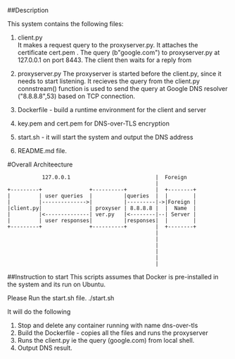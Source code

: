 

##Description

This system contains the following files:


1. client.py  
It makes a request query to the proxyserver.py. It attaches the certificate cert.pem . 
The query (b"google.com") to proxyserver.py at 127.0.0.1 on port  8443. 
The client then waits for a reply from 

2. proxyserver.py 
The proxyserver is started before the client.py, since it needs to start listening. It recieves the query from the client.py
connstream() function is used to send the query at Google DNS resolver ("8.8.8.8",53) based on TCP connection. 

3. Dockerfile - build a runtime environment for the client and server

4. key.pem and cert.pem for DNS-over-TLS encryption

5. start.sh - it will start the system and output the DNS address

6. README.md file.

#Overall Architeecture

               127.0.0.1                           |  Foreign
                                                   |
    +---------+               +----------+         |  +--------+
    |         | user queries  |          |queries  |  |        |
    |         |-------------->|          |---------|->|Foreign |
    |client.py|               | proxyser | 8.8.8.8 |  |  Name  |
    |         |<--------------| ver.py   |<--------|--| Server |
    |         | user responses|          |responses|  |        |
    +---------+               +----------+         |  +--------+
                                                   |
                                                   |
                                                   |
                                                   |
                                                   |
                                                   |

##Instruction to start
This scripts assumes that Docker is pre-installed in the system and its run on Ubuntu.

Please Run the start.sh file.
./start.sh

It will do the following
1. Stop and delete any container running with name dns-over-tls 
2. Build the Dockerfile - copies all the files and runs the proxyserver
3. Runs the client.py ie the query (google.com) from local shell.
4. Output DNS result. 
